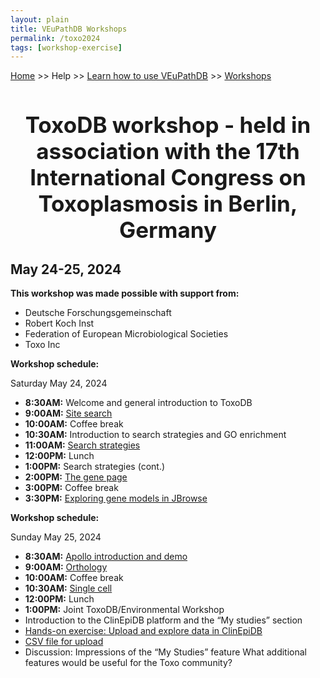 ```yaml
---
layout: plain
title: VEuPathDB Workshops
permalink: /toxo2024
tags: [workshop-exercise]
---
```

<style>
  h1 {
    font-size: 2.5em;
  }
  div.contents {
    margin-left: 1em;
    margin-bottom: 3em;
  }
  
  div.workshop {
    margin: 2em 1em;
  }

details summary, details ul {
  margin-top: 1em;
}
details summary {
  font-size: 150%;
  color: #069;
}
details p, details table {
  margin-left: 2em;
}
details table {
  margin-right: 6em;
}

table {
  margin-top: 1em;
  border-collapse: collapse;
}
/*
table, th, td {
  border: 1px solid black;
  padding: 0.5em;
}
*/
tr.break td {
  background-color: #DCDCDC;
}

table.hor-minimalist-a {
  text-align: left;
}
table.hor-minimalist-a th {
  font-size: 110%;
  font-weight: 400;
  color: #039;
  border-top: 0;
  border-bottom: 2px solid #6678b1;
  padding: 0.5em;
  text-align: left;
}
table.hor-minimalist-a tr {
  border-bottom: 1px solid #ddd;
}
table.hor-minimalist-a tr:hover td {
  color: #039; 
}
table.hor-minimalist-a tr.other td {
  background-color: #fafafa;         
}
table.hor-minimalist-a tbody {
  display: table-row-group;
  vertical-align: middle;
  border-color: inherit;
}
table.hor-minimalist-a td {
  color: #669; 
  padding: 0.5em 0.5em 0.5em;
  vertical-align: middle;
}
table.hor-minimalist-a tfoot {
  font-size: 90%;
}
table.hor-minimalist-a tfoot tr {
  border:0;
}
th.time {
  width: 20%;
}
th.event {
  width: 40%;
}
th.author {
  width: 20%;
}
th.recording {
  width: 20%;
}
div.centered-title {
    border: 1px solid black;
    border-radius: 1em;
    text-align: left;
    margin-left: 8em;
    margin-right: 8em;
    background: #F8F8F8;
    padding-left: 3em;
    padding-right: 3em;
}
div.instructor-table {
       text-align : left;
       padding-left: 5px;
       padding-right: 5px;
       padding-top: 5px;
       padding-bottom: 5px;
}

div.photowrapper {
  display: grid;
  grid-template-columns: repeat(3, 1fr);
  gap: 3.5em;
  grid-auto-rows: minmax(100px, auto);
  align-items: end;
  font-size: 110%;
}
.photowrapper img {
  padding-bottom: 1em;
  width: 15em;
}

div.logowrapper {
  display: grid;
  grid-template-columns: repeat(3, 1fr);
  gap: 4.5em;
  grid-auto-rows: minmax(75px, auto);
  align-items: end;
  font-size: 110%;
}
.logowrapper img {
  padding-bottom: 2em;
  width: 10em;
}
</style>

<p><a href="/">Home</a> >> Help >> 
   <a href="/a/app/static-content/landing.html">Learn how to use VEuPathDB</a> >> 
   <a href="/a/app/static-content/workshops.html">Workshops</a></p>

<center><h1>ToxoDB workshop - held in association with the 17th International Congress on Toxoplasmosis in Berlin, Germany</h1></center>
<h2>May 24-25, 2024</h2>
<p><b>This workshop was made possible with support from:</b></p>
<ul>
<li>Deutsche Forschungsgemeinschaft</li>
<li>Robert Koch Inst</li>
<li>Federation of European Microbiological Societies</li>
<li>Toxo Inc</li>
</ul>

<p><b>Workshop schedule:</b></p>
<p>Saturday May 24, 2024</p>
<ul>
<li><b>8:30AM:</b> Welcome and general introduction to ToxoDB</li>
<li><b>9:00AM:</b> <a target="_blank" href="{{'/documents/2024toxo/SiteSearch_toxo2024.pdf' | absolute_url}}" >Site search</a></li>
<li><b>10:00AM:</b> Coffee break</li>
<li><b>10:30AM:</b> Introduction to search strategies and GO enrichment</li>
<li><b>11:00AM:</b> <a target="_blank" href="{{'/documents/2024toxo/Strategies_toxo2024.pdf' | absolute_url}}" >Search strategies</a></li>
<li><b>12:00PM:</b> Lunch</li>
<li><b>1:00PM:</b> Search strategies (cont.)</li>
<li><b>2:00PM:</b> <a target="_blank" href="{{'/documents/2024toxo/Gene_Page_toxo2024.pdf' | absolute_url}}" >The gene page</a></li>
<li><b>3:00PM:</b> Coffee break</li>
<li><b>3:30PM:</b> <a target="_blank" href="{{'/documents/2024toxo/Exploring_gene_models_in_JBrowse_toxo2024.pdf' | absolute_url}}" >Exploring gene models in JBrowse</a></li>
</ul>

<p><b>Workshop schedule:</b></p>
<p>Sunday May 25, 2024</p>
<ul>
<li><b>8:30AM:</b> <a target="_blank" href="{{'/documents/2024toxo/Apollo_optional_exercise_toxo2024.pdf' | absolute_url}}" >Apollo introduction and demo</a></li>
<li><b>9:00AM:</b> <a target="_blank" href="{{'/documents/2024toxo/Orthology_and_Ontology_toxo2024.pdf' | absolute_url}}" >Orthology</a></li>
<li><b>10:00AM:</b> Coffee break</li>
<li><b>10:30AM:</b> <a target="_blank" href="{{'/documents/2024toxo/scRNAseq_Toxo24.pdf' | absolute_url}}" >Single cell</a></li>
<li><b>12:00PM:</b> Lunch</li>
<li><b>1:00PM:</b> Joint ToxoDB/Environmental Workshop</li>
<li>Introduction to the ClinEpiDB platform and the “My studies” section</li>
<li><a target="_blank" href="{{'/documents/2024toxo/Toxo_env2024.pdf' | absolute_url}}" >Hands-on exercise: Upload and explore data in ClinEpiDB</a></li>
<li><a target="_blank" href="{{'/documents/2024toxo/toxo_genotyped_animal.csv' | absolute_url}}" >CSV file for upload</a></li>
<li>Discussion: Impressions of the “My Studies” feature What additional features would be useful for the Toxo community?</li>
</ul>
